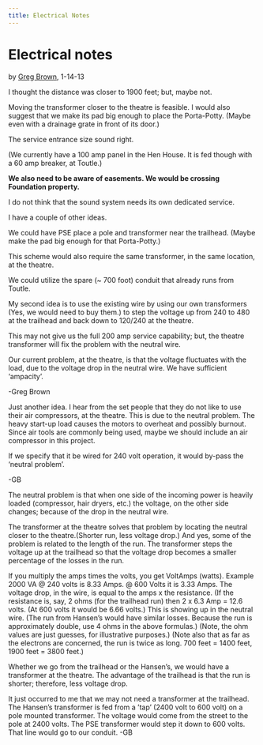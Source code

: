 ```yaml
---
title: Electrical Notes
---
```

# Electrical notes

by [Greg Brown](../Greg-Brown), 1-14-13
 
I thought the distance was closer to 1900 feet; but, maybe not.

Moving the transformer closer to the theatre is feasible. I would also suggest that we make its pad big enough to place the Porta-Potty. (Maybe even with a drainage grate in front of its door.)

The service entrance size sound right.

(We currently have a 100 amp panel in the Hen House. It is fed though with a 60 amp breaker, at Toutle.)

**We also need to be aware of easements. We would be crossing Foundation property.**

I do not think that the sound system needs its own dedicated service.

I have a couple of other ideas.

We could have PSE place a pole and transformer near the trailhead. (Maybe make the pad big enough for that Porta-Potty.)

This scheme would also require the same transformer, in the same location, at the theatre.

We could utilize the spare (~ 700 foot) conduit that already runs from Toutle.

My second idea is to use the existing wire by using our own transformers (Yes, we would need to buy them.) to step the voltage up from 240 to 480 at the trailhead and back down to 120/240 at the theatre.

This may not give us the full 200 amp service capability; but, the theatre transformer will fix the problem with the neutral wire.

Our current problem, at the theatre, is that the voltage fluctuates with the load, due to the voltage drop in the neutral wire. We have sufficient ‘ampacity’.

-Greg Brown

Just another idea. I hear from the set people that they do not like to use their air compressors, at the theatre. This is due to the neutral problem. The heavy start-up load causes the motors to overheat and possibly burnout. Since air tools are commonly being used, maybe we should include an air compressor in this project.

If we specify that it be wired for 240 volt operation,  it would by-pass the ‘neutral problem’.

-GB

The neutral problem is that when one side of the incoming power is heavily loaded (compressor, hair dryers, etc.) the voltage, on the other side changes; because of the drop in the neutral wire.

The transformer at the theatre solves that problem by locating the neutral closer to the theatre.(Shorter run, less voltage drop.) And yes, some of the problem is related to the length of the run. The transformer steps the voltage up at the trailhead so that the voltage drop becomes a smaller percentage of the losses in the run.

If you multiply the amps times the volts, you get VoltAmps (watts). Example 2000 VA @ 240 volts is 8.33 Amps. @ 600 Volts it is 3.33 Amps. The voltage drop, in the wire, is equal to the amps x the resistance. (If the resistance is, say, 2 ohms (for the trailhead run) then 2 x 6.3 Amp = 12.6 volts. (At 600 volts it would be 6.66 volts.) This is showing up in the neutral wire. (The run from Hansen’s would have similar losses. Because the run is approximately double, use 4 ohms in the above formulas.) (Note, the ohm values are just guesses, for illustrative purposes.) (Note also that as far as the electrons are concerned, the run is twice as long. 700 feet = 1400 feet, 1900 feet = 3800 feet.)

Whether we go from the trailhead or the Hansen’s, we would have a transformer at the theatre. The advantage of the trailhead is that the run is shorter; therefore, less voltage drop.

It just occurred to me that we may not need a transformer at the trailhead. The Hansen’s transformer is fed from a ’tap’ (2400 volt to 600 volt) on a pole mounted transformer. The voltage would come from the street to the pole at 2400 volts. The PSE transformer would step it down to 600 volts. That line would go to our conduit.  -GB
